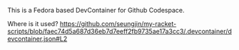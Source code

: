 This is a Fedora based DevContainer for Github Codespace.

Where is it used?  https://github.com/seungjin/my-racket-scripts/blob/faec74d5a687d36eb7d7eeff2fb9735ae17a3cc3/.devcontainer/devcontainer.json#L2
